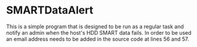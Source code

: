 # SMARTDataAlert
This is a simple program that is designed to be run as a regular task and notify an admin when the host's HDD SMART data fails. In order to be used an email address needs to be added in the source code at lines 56 and 57.
